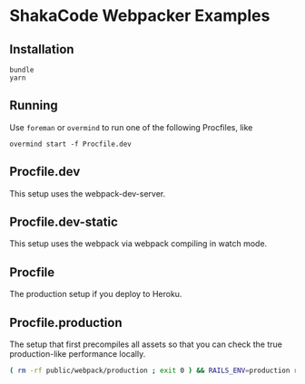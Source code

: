 # ShakaCode Webpacker Examples

## Installation

``` 
bundle
yarn
``` 

## Running

Use `foreman` or `overmind` to run one of the following Procfiles, like

```
overmind start -f Procfile.dev
```

## Procfile.dev
This setup uses the webpack-dev-server.

## Procfile.dev-static
This setup uses the webpack via webpack compiling in watch mode.

## Procfile
The production setup if you deploy to Heroku.

## Procfile.production
The setup that first precompiles all assets so that you can check the true production-like
performance locally.

```bash
( rm -rf public/webpack/production ; exit 0 ) && RAILS_ENV=production rake assets:precompile && bin/rails server -e production
```
